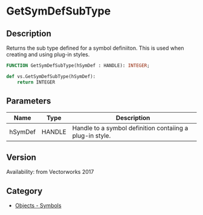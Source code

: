 # GetSymDefSubType

## Description
Returns the sub type defined for a symbol definiiton. This is used when creating and using plug-in styles.

```pascal
FUNCTION GetSymDefSubType(hSymDef : HANDLE): INTEGER;
```

```python
def vs.GetSymDefSubType(hSymDef):
    return INTEGER
```

## Parameters
|Name|Type|Description|
|---|---|---|
|hSymDef|HANDLE|Handle to a symbol definition contaiing a plug-in style.|

## Version
Availability: from Vectorworks 2017

## Category
* [Objects - Symbols](../Categories/Objects%20-%20Symbols.md)
